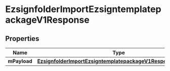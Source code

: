 
# EzsignfolderImportEzsigntemplatepackageV1Response

## Properties
| Name | Type | Description | Notes |
| ------------ | ------------- | ------------- | ------------- |
| **mPayload** | [**EzsignfolderImportEzsigntemplatepackageV1ResponseMPayload**](EzsignfolderImportEzsigntemplatepackageV1ResponseMPayload.md) |  |  |



